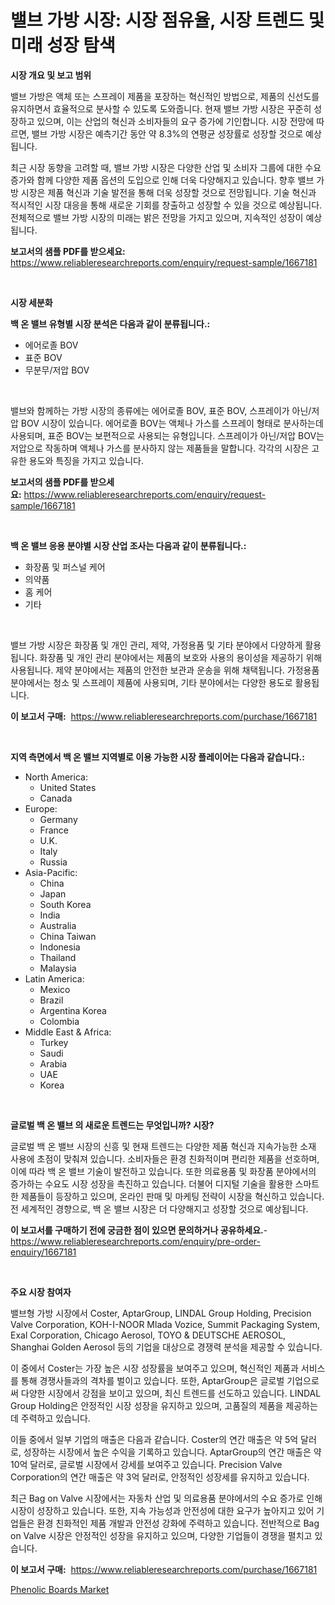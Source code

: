 <p><h1>밸브 가방 시장: 시장 점유율, 시장 트렌드 및 미래 성장 탐색</h1></p><p><strong>시장 개요 및 보고 범위</strong></p>
<p><p>밸브 가방은 액체 또는 스프레이 제품을 포장하는 혁신적인 방법으로, 제품의 신선도를 유지하면서 효율적으로 분사할 수 있도록 도와줍니다. 현재 밸브 가방 시장은 꾸준히 성장하고 있으며, 이는 산업의 혁신과 소비자들의 요구 증가에 기인합니다. 시장 전망에 따르면, 밸브 가방 시장은 예측기간 동안 약 8.3%의 연평균 성장률로 성장할 것으로 예상됩니다.</p><p>최근 시장 동향을 고려할 때, 밸브 가방 시장은 다양한 산업 및 소비자 그룹에 대한 수요 증가와 함께 다양한 제품 옵션의 도입으로 인해 더욱 다양해지고 있습니다. 향후 밸브 가방 시장은 제품 혁신과 기술 발전을 통해 더욱 성장할 것으로 전망됩니다. 기술 혁신과 적시적인 시장 대응을 통해 새로운 기회를 창출하고 성장할 수 있을 것으로 예상됩니다. 전체적으로 밸브 가방 시장의 미래는 밝은 전망을 가지고 있으며, 지속적인 성장이 예상됩니다.</p></p>
<p><strong>보고서의 샘플 PDF를 받으세요:</strong> <a href="https://www.reliableresearchreports.com/enquiry/request-sample/1667181">https://www.reliableresearchreports.com/enquiry/request-sample/1667181</a></p>
<p>&nbsp;</p>
<p><strong>시장 세분화</strong></p>
<p><strong>백 온 밸브 유형별 시장 분석은 다음과 같이 분류됩니다.:</strong></p>
<p><ul><li>에어로졸 BOV</li><li>표준 BOV</li><li>무분무/저압 BOV</li></ul></p>
<p>&nbsp;</p>
<p><p>밸브와 함께하는 가방 시장의 종류에는 에어로졸 BOV, 표준 BOV, 스프레이가 아닌/저압 BOV 시장이 있습니다. 에어로졸 BOV는 액체나 가스를 스프레이 형태로 분사하는데 사용되며, 표준 BOV는 보편적으로 사용되는 유형입니다. 스프레이가 아닌/저압 BOV는 저압으로 작동하며 액체나 가스를 분사하지 않는 제품들을 말합니다. 각각의 시장은 고유한 용도와 특징을 가지고 있습니다.</p></p>
<p><strong>보고서의 샘플 PDF를 받으세요:</strong>&nbsp;<a href="https://www.reliableresearchreports.com/enquiry/request-sample/1667181">https://www.reliableresearchreports.com/enquiry/request-sample/1667181</a></p>
<p>&nbsp;</p>
<p><strong> 백 온 밸브 응용 분야별 시장 산업 조사는 다음과 같이 분류됩니다.:</strong></p>
<p><ul><li>화장품 및 퍼스널 케어</li><li>의약품</li><li>홈 케어</li><li>기타</li></ul></p>
<p>&nbsp;</p>
<p><p>밸브 가방 시장은 화장품 및 개인 관리, 제약, 가정용품 및 기타 분야에서 다양하게 활용됩니다. 화장품 및 개인 관리 분야에서는 제품의 보호와 사용의 용이성을 제공하기 위해 사용됩니다. 제약 분야에서는 제품의 안전한 보관과 운송을 위해 채택됩니다. 가정용품 분야에서는 청소 및 스프레이 제품에 사용되며, 기타 분야에서는 다양한 용도로 활용됩니다.</p></p>
<p><strong>이 보고서 구매:</strong>&nbsp; <a href="https://www.reliableresearchreports.com/purchase/1667181">https://www.reliableresearchreports.com/purchase/1667181</a></p>
<p>&nbsp;</p>
<p><strong>지역 측면에서 백 온 밸브 지역별로 이용 가능한 시장 플레이어는 다음과 같습니다.:</strong></p>
<p><ul>
    <li>
        North America:
        <ul>
            <li>United States</li>
            <li>Canada</li>
        </ul>
    </li>
    <li>
        Europe:
        <ul>
            <li>Germany</li>
            <li>France</li>
            <li>U.K.</li>
            <li>Italy</li>
            <li>Russia</li>
        </ul>
    </li>
    <li>
        Asia-Pacific:
        <ul>
            <li>China</li>
            <li>Japan</li>
            <li>South Korea</li>
            <li>India</li>
            <li>Australia</li>
            <li>China Taiwan</li>
            <li>Indonesia</li>
            <li>Thailand</li>
            <li>Malaysia</li>
        </ul>
    </li>
    <li>
        Latin America:
        <ul>
            <li>Mexico</li>
            <li>Brazil</li>
            <li>Argentina Korea</li>
            <li>Colombia</li>
        </ul>
    </li>
    <li>
        Middle East & Africa:
        <ul>
            <li>Turkey</li>
            <li>Saudi</li>
            <li>Arabia</li>
            <li>UAE</li>
            <li>Korea</li>
        </ul>
    </li>
    </ul></p>
<p>&nbsp;</p>
<p><strong>글로벌 백 온 밸브 의 새로운 트렌드는 무엇입니까? 시장?</strong></p>
<p><p>글로벌 백 온 밸브 시장의 신흥 및 현재 트렌드는 다양한 제품 혁신과 지속가능한 소재 사용에 초점이 맞춰져 있습니다. 소비자들은 환경 친화적이며 편리한 제품을 선호하며, 이에 따라 백 온 밸브 기술이 발전하고 있습니다. 또한 의료용품 및 화장품 분야에서의 증가하는 수요도 시장 성장을 촉진하고 있습니다. 더불어 디지털 기술을 활용한 스마트한 제품들이 등장하고 있으며, 온라인 판매 및 마케팅 전략이 시장을 혁신하고 있습니다. 전 세계적인 경향으로, 백 온 밸브 시장은 더 다양해지고 성장할 것으로 예상됩니다.</p></p>
<p><strong>이 보고서를 구매하기 전에 궁금한 점이 있으면 문의하거나 공유하세요.</strong>- <a href="https://www.reliableresearchreports.com/enquiry/pre-order-enquiry/1667181">https://www.reliableresearchreports.com/enquiry/pre-order-enquiry/1667181</a></p>
<p>&nbsp;</p>
<p><strong>주요 시장 참여자</strong></p>
<p><p>밸브형 가방 시장에서 Coster, AptarGroup, LINDAL Group Holding, Precision Valve Corporation, KOH-I-NOOR Mlada Vozice, Summit Packaging System, Exal Corporation, Chicago Aerosol, TOYO & DEUTSCHE AEROSOL, Shanghai Golden Aerosol 등의 기업을 대상으로 경쟁력 분석을 제공할 수 있습니다. </p><p>이 중에서 Coster는 가장 높은 시장 성장률을 보여주고 있으며, 혁신적인 제품과 서비스를 통해 경쟁사들과의 격차를 벌이고 있습니다. 또한, AptarGroup은 글로벌 기업으로써 다양한 시장에서 강점을 보이고 있으며, 최신 트렌드를 선도하고 있습니다. LINDAL Group Holding은 안정적인 시장 성장을 유지하고 있으며, 고품질의 제품을 제공하는 데 주력하고 있습니다. </p><p>이들 중에서 일부 기업의 매출은 다음과 같습니다. Coster의 연간 매출은 약 5억 달러로, 성장하는 시장에서 높은 수익을 기록하고 있습니다. AptarGroup의 연간 매출은 약 10억 달러로, 글로벌 시장에서 강세를 보여주고 있습니다. Precision Valve Corporation의 연간 매출은 약 3억 달러로, 안정적인 성장세를 유지하고 있습니다.</p><p>최근 Bag on Valve 시장에서는 자동차 산업 및 의료용품 분야에서의 수요 증가로 인해 시장이 성장하고 있습니다. 또한, 지속 가능성과 안전성에 대한 요구가 높아지고 있어 기업들은 환경 친화적인 제품 개발과 안전성 강화에 주력하고 있습니다. 전반적으로 Bag on Valve 시장은 안정적인 성장을 유지하고 있으며, 다양한 기업들이 경쟁을 펼치고 있습니다.</p></p>
<p><strong>이 보고서 구매:</strong>&nbsp;&nbsp;<a href="https://www.reliableresearchreports.com/purchase/1667181">https://www.reliableresearchreports.com/purchase/1667181</a></p>
<p><p><a href="https://cautious-neon-760.notion.site/Phenolic-Boards-Market-Share-Market-New-Trends-Analysis-Report-By-Type-By-Application-By-End-use-a6eeb3d00a9b4bdcb0bc3232a04c9856">Phenolic Boards Market</a></p></p>
